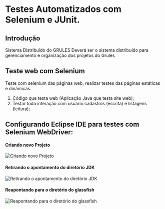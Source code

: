# Testes Automatizados com Selenium e JUnit.

## Introdução

Sistema Distribuído do GRULES
Deverá ser o sistema distribuído para gerenciamento e organização dos projetos do Grules

## Teste web com Selenium

Teste com selenium das páginas web, realizar testes das páginas estáticas e dinâmicas.

1. Código que testa web (Aplicação Java que testa site web);
2. Testar toda interação com usuário cadastros (escrita) e listagens (leitura);

## Configurando Eclipse IDE para testes com Selenium WebDriver:

#### Criando novo Projeto
![Criando novo Projeto](images/criar_novo_projeto.jpg)
#### Retirando o apontamento do diretório JDK
![Retirando o apontamento do diretório JDK](images/conf-javadb-2.PNG)
#### Reapontando para o diretório do glassfish
![Reapontando para o diretório do glassfish](images/conf-javadb-3.PNG)
